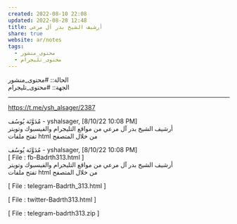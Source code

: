 ```yaml
---  
created: 2022-08-10 22:08  
updated: 2022-08-28 12:48  
title: أرشيف الشيخ بدر آل مرعي  
share: true  
website: ar/notes  
tags:  
  - محتوى_منشور  
  - محتوى_تليجرام  
---  
```

  
  
الحالة:: #محتوى_منشور  
الجهة:: #محتوى_تليجرام  
  
---  
  
https://t.me/ysh_alsager/2387  
  
مُدَوَّنَة يُوسُف - yshalsager, [8/10/22 10:08 PM]  
أرشيف الشيخ بدر آل مرعي من مواقع التليجرام والفيسبوك وتويتر  
تفتح ملفات html من خلال المتصفح  
  
مُدَوَّنَة يُوسُف - yshalsager, [8/10/22 10:08 PM]  
[ File : fb-Badrth313.html ]  
أرشيف الشيخ بدر آل مرعي من مواقع التليجرام والفيسبوك وتويتر  
تفتح ملفات html من خلال المتصفح  
  
[ File : telegram-Badrth_313.html ]  
  
[ File : twitter-Badrth313.html ]  
  
[ File : telegram-badrth313.zip ]